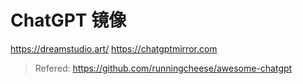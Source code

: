 # ChatGPT 镜像
<https://dreamstudio.art/>
<https://chatgptmirror.com>
> Refered: <https://github.com/runningcheese/awesome-chatgpt>
